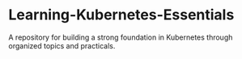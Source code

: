 # Learning-Kubernetes-Essentials
A repository for building a strong foundation in Kubernetes through organized topics and practicals.
